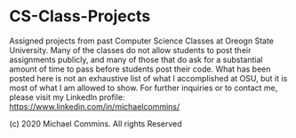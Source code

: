 # CS-Class-Projects
Assigned projects from past Computer Science Classes at Oreogn State University. Many of the classes do not allow students to post their assignments publicly, and many of those that do ask for a substantial amount of time to pass before students post their code. What has been posted here is not an exhaustive list of what I accomplished at OSU, but it is most of what I am allowed to show. For further inquiries or to contact me, please visit my LinkedIn profile: https://www.linkedin.com/in/michaelcommins/

(c) 2020 Michael Commins. All rights Reserved
